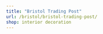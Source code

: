 ```yaml
---
title: "Bristol Trading Post"
url: /bristol/bristol-trading-post/
shop: interior decoration
---
```

